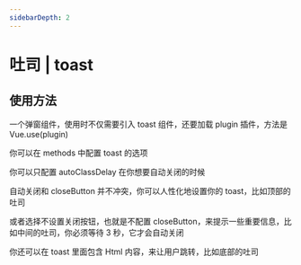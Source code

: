 ```yaml
---
sidebarDepth: 2
---
```

# 吐司 | toast

## 使用方法
一个弹窗组件，使用时不仅需要引入 toast 组件，还要加载 plugin 插件，方法是 Vue.use(plugin)

你可以在 methods 中配置 toast 的选项

你可以只配置 autoClassDelay 在你想要自动关闭的时候

自动关闭和 closeButton 并不冲突，你可以人性化地设置你的 toast，比如顶部的吐司

或者选择不设置关闭按钮，也就是不配置 closeButton，来提示一些重要信息，比如中间的吐司，你必须等待 3 秒，它才会自动关闭

你还可以在 toast 里面包含 Html 内容，来让用户跳转，比如底部的吐司

<ClientOnly>
<toast-demos></toast-demos>
</ClientOnly>